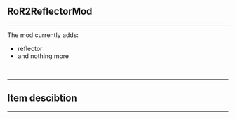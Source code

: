 <h2>RoR2ReflectorMod</h2>
<hr>
<p>The mod currently adds:</p>
<ul>
  <li>reflector</li>
  <li>and nothing more</li>
</ul>

<br>
<hr>


<h2>Item descibtion</h2>
<hr>


